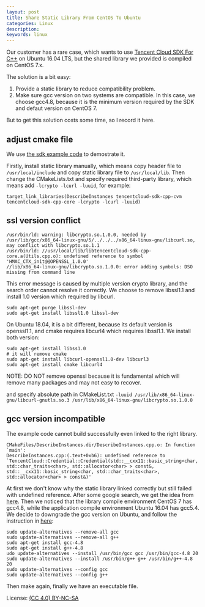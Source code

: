 ```yaml
---
layout: post
title: Share Static Library From CentOS To Ubuntu
categories: Linux
description:
keywords: linux
---
```


Our customer has a rare case, which wants to use [Tencent Cloud SDK For C++](https://github.com/TencentCloud/tencentcloud-sdk-cpp) on Ubuntu 16.04 LTS, but the shared library we provided is compiled on CentOS 7.x.

The solution is a bit easy:

1. Provide a static library to reduce compatibility problem.
1. Make sure gcc version on two systems are compatible. In this case, we choose gcc4.8, because it is the minimum version required by the SDK and defaut version on CentOS 7.

But to get this solution costs some time, so I record it here.

## adjust cmake file

We use [the sdk example code](https://github.com/TencentCloud/tencentcloud-sdk-cpp/tree/master/example/cvm/v20170312) to demostrate it.

Firstly, install static library manually, which means copy header file to `/usr/local/include` and copy static library file to `/usr/local/lib`.
Then change the CMakeLists.txt and specify required third-party library, which means add `-lcrypto -lcurl -luuid`, for example:

```
target_link_libraries(DescribeInstances tencentcloud-sdk-cpp-cvm tencentcloud-sdk-cpp-core -lcrypto -lcurl -luuid)
```

## ssl version conflict

```
/usr/bin/ld: warning: libcrypto.so.1.0.0, needed by /usr/lib/gcc/x86_64-linux-gnu/5/../../../x86_64-linux-gnu/libcurl.so, may conflict with libcrypto.so.1.1
/usr/bin/ld: //usr/local/lib/libtencentcloud-sdk-cpp-core.a(Utils.cpp.o): undefined reference to symbol 'HMAC_CTX_init@@OPENSSL_1.0.0'
//lib/x86_64-linux-gnu/libcrypto.so.1.0.0: error adding symbols: DSO missing from command line
```

This error message is caused by multiple version crypto library, and the search order cannot resolve it correctly. We choose to remove libssl1.1 and install 1.0 version which required by libcurl.

```
sudo apt-get purge libssl-dev
sudo apt-get install libssl1.0 libssl-dev
```

On Ubuntu 18.04, it is a bit different, because its default version is openssl1.1, and cmake requires libcurl4 which requires libssl1.1. We install both version:

```
sudo apt-get install libss1.0
# it will remove cmake
sudo apt-get install libcurl-openssl1.0-dev libcurl3
sudo apt-get install cmake libcurl4
```

NOTE: DO NOT remove openssl because it is fundamental which will remove many packages and may not easy to recover.

and specify absolute path in CMakeList.txt `-luuid /usr/lib/x86_64-linux-gnu/libcurl-gnutls.so.3 /usr/lib/x86_64-linux-gnu/libcrypto.so.1.0.0`

## gcc version incompatible

The example code cannot build successfully even linked to the right library.

```
CMakeFiles/DescribeInstances.dir/DescribeInstances.cpp.o: In function `main':
DescribeInstances.cpp:(.text+0xb6): undefined reference to `TencentCloud::Credential::Credential(std::__cxx11::basic_string<char, std::char_traits<char>, std::allocator<char> > const&, std::__cxx11::basic_string<char, std::char_traits<char>, std::allocator<char> > const&)'
```

At first we don't know why the static library linked correctly but still failed with undefined reference.
After some google search, we get the idea from [here](https://stackoverflow.com/questions/1774920/can-i-use-a-shared-library-compiled-on-ubuntu-on-a-redhat-linux-machine).
Then we noticed that the library compile environment CentOS 7 has gcc4.8, while the application compile environment Ubuntu 16.04 has gcc5.4.
We decide to downgrade the gcc version on Ubuntu, and follow the instruction in [here](https://askubuntu.com/questions/312620/how-do-i-install-gcc-4-8-1-on-ubuntu-13-04):

```
sudo update-alternatives --remove-all gcc 
sudo update-alternatives --remove-all g++
sudo apt-get install gcc-4.8
sudo apt-get install g++-4.8
udo update-alternatives --install /usr/bin/gcc gcc /usr/bin/gcc-4.8 20
sudo update-alternatives --install /usr/bin/g++ g++ /usr/bin/g++-4.8 20
sudo update-alternatives --config gcc
sudo update-alternatives --config g++
```

Then make again, finally we have an executable file.

License: [(CC 4.0) BY-NC-SA](http://creativecommons.org/licenses/by-nc-sa/4.0/)
